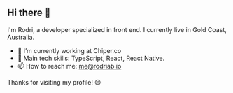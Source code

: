 ## Hi there 👋

I'm Rodri, a developer specialized in front end. I currently live in Gold Coast, Australia.

- 🔭 I’m currently working at Chiper.co
- 📂 Main tech skills: TypeScript, React, React Native.
- 📫 How to reach me: me@rodriab.io

Thanks for visiting my profile! 😄
